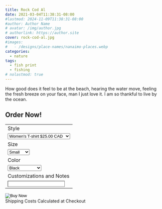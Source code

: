 ```yaml
---
title: Rock Cod Al
date: 2021-03-04T11:38:31-08:00
#lastmod: 2024-11-09T11:38:31-08:00
#author: Author Name
# avatar: /img/author.jpg
# authorlink: https://author.site
cover: rock-cod-al.jpg
#images:
#   - /designs/place-names/nanaimo-places.webp
categories:
  - nature
tags:
  - fish print
  - fishing
# nolastmod: true
---
```



How good does it feel to be at the beach, hearing the water move, feeling the fresh breeze on your face, man I just love it. I am so thankful to live by the ocean.


<!--more-->
<!-- [Order on Etsy](https://www.etsy.com/ca/listing/974409507/rock-cod-al-t-shirt) -->

## Order Now!
<form action="https://www.paypal.com/cgi-bin/webscr" method="post" target="_top">
  <input type="hidden" name="cmd" value="_s-xclick" />
  <input type="hidden" name="hosted_button_id" value="HX29CRW3KYGQQ" />
  <table class="not-prose">
    <tr>
      <td>
        <input type="hidden" name="on0" value="Style"/>
        Style
      </td>
    </tr>
    <tr>
      <td>
        <select name="os0" class="input input-bordered" style="appearance:auto; -webkit-appearance: auto">
          <option value="Women&#39;s T-shirt">
            Women&#39;s T-shirt $25.00 CAD
          </option>
          <option value="Men&#39;s T-shirt">
            Men&#39;s T-shirt $25.00 CAD
          </option>
          <option value="Youth T-shirt">
            Youth T-shirt $25.00 CAD
          </option>
          <option value="Women&#39;s Hoodie">
            Women&#39;s Hoodie $60.00 CAD
          </option>
          <option value="Men&#39;s Hoodie">
            Men&#39;s Hoodie $60.00 CAD
          </option>
          <option value="Youth Hoodie">
            Youth Hoodie $60.00 CAD
          </option>
        </select>
      </td>
    </tr>
        <tr>
      <td>
        <input type="hidden" name="on1" value="Size"/>
        Size
      </td>
    </tr>
    <tr>
      <td>
        <select name="os1" class="input input-bordered" style="appearance:auto; -webkit-appearance: auto">
          <option value="Small">
            Small
          </option>
          <option value="Medium">
            Medium
          </option>
          <option value="Large">
            Large
          </option>
          <option value="XL">
            XL
          </option>
          <option value="2XL">
            2XL
          </option>
        </select>
      </td>
    </tr>
    <tr>
      <td>
        <input type="hidden" name="on2" value="Color"/>
        Color
      </td>
    </tr>
    <tr>
      <td>
        <select name="os2" class="input input-bordered" style="appearance:auto; -webkit-appearance: auto">
          <option value="Black">
            Black
          </option>
          <option value="Grey">
            Grey
          </option>
          <option value="Green">
            Green
          </option>
          <option value="Red">
            Red
          </option>
          <option value="Maroon">
            Maroon
          </option>
          <option value="Navy">
            Navy
          </option>
          <option value="Heather Grey">
            Heather Grey
          </option>
          <option value="Charcoal Grey">
            Charcoal Grey
          </option>
          <option value="Royal Blue">
            Royal Blue
          </option>
          <option value="Heather Blue">
            Heather Blue
          </option>
        </select>
      </td>
    </tr>
    <tr>
      <td>
        <input type="hidden" name="on3" value="Customizations and Notes"/>
        Customizations and Notes
      </td>
    </tr>
    <tr>
      <td>
        <input type="text" name="os3" style="border-width:1px" maxLength="500" class="input input-bordered"/>
      </td>
    </tr>
    
  </table>
  <input type="hidden" name="currency_code" value="CAD" />
  <input type="image" src="https://www.paypalobjects.com/en_US/i/btn/btn_buynowCC_LG.gif" border="0" name="submit" title="PayPal - The safer, easier way to pay online!" alt="Buy Now" />
  <div>Shipping Costs Calculated at Checkout</div>
</form>